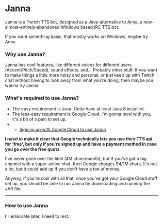 # Janna
Janna is a Twitch TTS bot, designed as a Java-alternative to [Anna](https://www.project610.com/anna/), a now-almost-entirely-abandoned Windows based IRC TTS bot.

If you want something basic, that mostly works on Windows, maybe try Anna.

### Why use Janna?
Janna has cool features, like different voices for different users (Accent/Pitch/Speed), sound effects, and... Probably other stuff. If you want to make things a little more noisy and personal, or just keep up with Twitch chat without having to look away from what you're doing, then maybe you wanna try Janna.

### What's required to use Janna?
* The easy requirement is Java. Gotta have at least Java 8 installed.
* The less-easy requirement is Google Cloud. I'm gonna level with you, it's a bit of a pain to set up. 
* * [Signing up with Google Cloud to use Janna](https://docs.google.com/document/d/1t01Yv0U0TXHnbCyJB92wqj_TOxs0_RK9sVQK8V8sguQ)

**I need to make it clear that Google technically lets you use their TTS api for 'free', but only if you're signed up and have a payment method in case you go over the free quota**

I've never gone over the limit (4M chars/month), but if you've got a big channel with a super-active chat, then Google charges $4/1M chars. It's not a lot, but it could add up if you don't have a ton of money. 

Anyway, if you're cool with all that, once you've got your Google Cloud stuff set up, you should be able to run Janna by downloading and running the JAR file.

___

### How to use Janna

I'll elaborate later, I need to rest.
